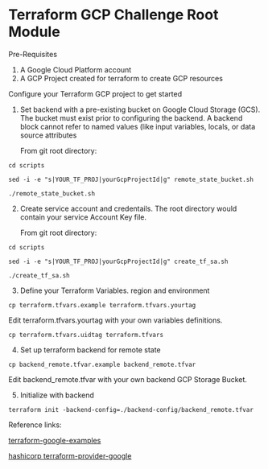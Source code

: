# Terraform GCP Challenge Root Module

Pre-Requisites

1. A Google Cloud Platform account
2. A GCP Project created for terraform to create GCP resources

Configure your Terraform GCP project to get started

1. Set backend with a pre-existing bucket on Google Cloud Storage (GCS). The bucket must exist prior to configuring the backend.
A backend block cannot refer to named values (like input variables, locals, or data source attributes

    From git root directory:
```
cd scripts

sed -i -e "s|YOUR_TF_PROJ|yourGcpProjectId|g" remote_state_bucket.sh

./remote_state_bucket.sh
```
2. Create service account and credentails. The root directory would contain your service Account Key file.

    From git root directory:
```
cd scripts

sed -i -e "s|YOUR_TF_PROJ|yourGcpProjectId|g" create_tf_sa.sh

./create_tf_sa.sh
```
3. Define your Terraform Variables. region and environment
```
cp terraform.tfvars.example terraform.tfvars.yourtag
```
Edit terraform.tfvars.yourtag with your own variables definitions. 
```
cp terraform.tfvars.uidtag terraform.tfvars
```
4. Set up terraform backend for remote state

```
cp backend_remote.tfvar.example backend_remote.tfvar
```
Edit backend_remote.tfvar with your own backend GCP Storage Bucket. 

5. Initialize with backend
```
terraform init -backend-config=./backend-config/backend_remote.tfvar
```

Reference links:

[terraform-google-examples](https://github.com/GoogleCloudPlatform/terraform-google-examples)

[hashicorp terraform-provider-google](https://github.com/hashicorp/terraform-provider-google)

